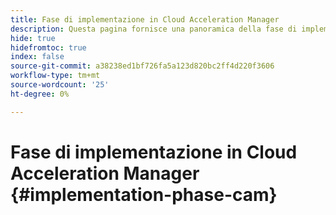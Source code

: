 ```yaml
---
title: Fase di implementazione in Cloud Acceleration Manager
description: Questa pagina fornisce una panoramica della fase di implementazione in Cloud Acceleration Manager.
hide: true
hidefromtoc: true
index: false
source-git-commit: a38238ed1bf726fa5a123d820bc2ff4d220f3606
workflow-type: tm+mt
source-wordcount: '25'
ht-degree: 0%

---
```



# Fase di implementazione in Cloud Acceleration Manager {#implementation-phase-cam}
